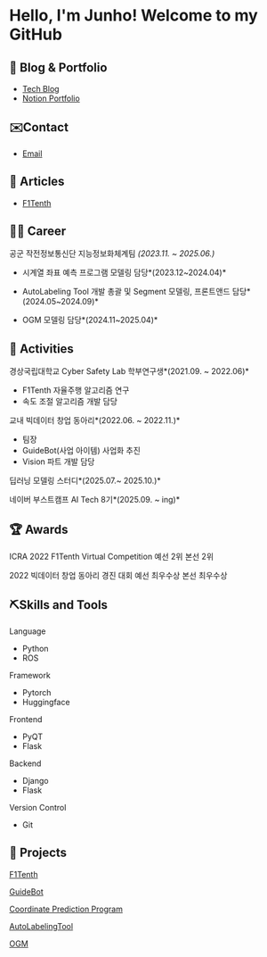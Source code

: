 # Hello, I'm Junho! Welcome to my GitHub

## 🧐 Blog & Portfolio
- [Tech Blog](https://velog.io/@jjunho)
- [Notion Portfolio](https://childlike-mahogany-afc.notion.site/Portpolio-1a02afb756eb807caafee66803739f27?pvs=74)

## ✉️Contact
- [Email](jjunho891818@gmail.com)

## 📰 Articles
- [F1Tenth](https://view.asiae.co.kr/article/2022062014180859030)

## 🏃‍♂️ Career

공군 작전정보통신단 지능정보화체계팀 *(2023.11. ~ 2025.06.)*

- 시계열 좌표 예측 프로그램 모델링 담당*(2023.12~2024.04)*
    
- AutoLabeling Tool 개발 총괄 및 Segment 모델링, 프론트앤드 담당*(2024.05~2024.09)*
    
- OGM 모델링 담당*(2024.11~2025.04)*

## 🎒 Activities

경상국립대학교 Cyber Safety Lab 학부연구생*(2021.09. ~ 2022.06)*

- F1Tenth 자율주행 알고리즘 연구
- 속도 조절 알고리즘 개발 담당

교내 빅데이터 창업 동아리*(2022.06. ~ 2022.11.)*

- 팀장
- GuideBot(사업 아이템) 사업화 추진
- Vision 파트 개발 담당

딥러닝 모델링 스터디*(2025.07.~ 2025.10.)*

네이버 부스트캠프 AI Tech 8기*(2025.09. ~ ing)*

## 🏆 Awards

ICRA 2022 F1Tenth Virtual Competition 예선 2위 본선 2위

2022 빅데이터 창업 동아리 경진 대회 예선 최우수상 본선 최우수상

## ⛏️Skills and Tools

Language
- Python
- ROS

Framework
- Pytorch
- Huggingface

Frontend
- PyQT
- Flask

Backend
- Django
- Flask

Version Control
- Git

## 📝 Projects
[F1Tenth](https://childlike-mahogany-afc.notion.site/F1Tenth-Autonomous-Driving-1a02afb756eb81869324e33952894126)

[GuideBot](https://childlike-mahogany-afc.notion.site/GuideBot-1a02afb756eb81dd83b2e73df4b8bdce?pvs=143)

[Coordinate Prediction Program](https://childlike-mahogany-afc.notion.site/1a02afb756eb8108885ee42fa4ca4749)

[AutoLabelingTool](https://childlike-mahogany-afc.notion.site/AutoLabelingTool-1a02afb756eb810f8875ceef5c8a6272)

[OGM](https://childlike-mahogany-afc.notion.site/OGM-On-Going-1a62afb756eb80ba907ce3146a3d3374)

